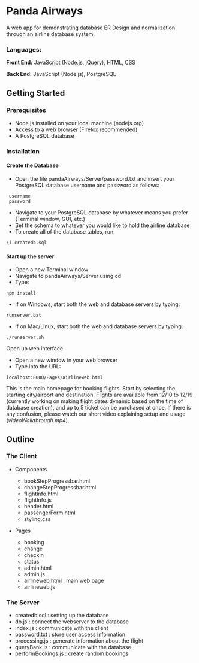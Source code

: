 # Panda Airways
A web app for demonstrating database ER Design and normalization through an airline database system.

### Languages:

**Front End:** JavaScript (Node.js, jQuery), HTML, CSS

**Back End:** JavaScript (Node.js), PostgreSQL

## Getting Started

### Prerequisites
- Node.js installed on your local machine (nodejs.org)
- Access to a web browser (Firefox recommended)
- A PostgreSQL database

### Installation
#### Create the Database
- Open the file pandaAirways/Server/password.txt and insert your PostgreSQL database username and password as follows:
```text
 username
 password
```
- Navigate to your PostgreSQL database by whatever means you prefer (Terminal window, GUI, etc.)
- Set the schema to whatever you would like to hold the airline database
- To create all of the database tables, run:
```sql
\i createdb.sql
```



#### Start up the server
  + Open a new Terminal window
  + Navigate to pandaAirways/Server using cd
  + Type:
```text
npm install
```
  + If on Windows, start both the web and database servers by typing:
```text
runserver.bat
```
+ If on Mac/Linux, start both the web and database servers by typing:
```text
./runserver.sh
```
  Open up web interface
  + Open a new window in your web browser
  + Type into the URL:
```text
localhost:8000/Pages/airlineweb.html
```
  
This is the main homepage for booking flights. Start by selecting the starting city/airport and destination.
Flights are available from 12/10 to 12/19 (currently working on making flight dates dynamic based on the time of database creation), and up to 5 ticket can be purchased at once.
If there is any confusion, please watch our short video explaining setup and usage (*videoWalkthrough.mp4*).

## Outline
### The Client

- Components
    + bookStepProgressbar.html
    + changeStepProgressbar.html
    + flightInfo.html
    + flightInfo.js
    + header.html
    + passengerForm.html
    + styling.css

- Pages
    + booking
    + change
    + checkIn
    + status
    + admin.html
    + admin.js
    + airlineweb.html : main web page
    + airlineweb.js

### The Server

- createdb.sql : setting up the database
- db.js : connect the webserver to the database
- index.js : communicate with the client
- password.txt : store user access information
- processing.js : generate information about the flight
- queryBank.js : communicate with the database
- performBookings.js : create random bookings


